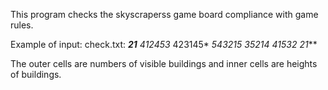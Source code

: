 This program checks the skyscraperss game board compliance with game rules.

Example of input:
check.txt:
***21**
412453*
423145*
*543215
*35214*
*41532*
*2*1***

The outer cells are numbers of visible buildings and inner cells are heights of buildings. 
